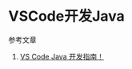 # VSCode开发Java

参考文章

1. [VS Code Java 开发指南！](https://blog.csdn.net/csdnnews/article/details/87746061)
